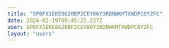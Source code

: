 ```yaml
---
title: "SP0FX1EKE8G20BP2CEY86Y3RDNWKMTXWDPC8Y2FC"
date: 2024-02-19T09:45:21.237Z
user: SP0FX1EKE8G20BP2CEY86Y3RDNWKMTXWDPC8Y2FC
layout: "users"
---
```

    